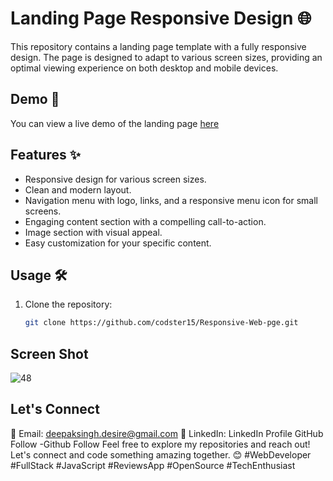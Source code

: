 # Landing Page Responsive Design 🌐

This repository contains a landing page template with a fully responsive design. The page is designed to adapt to various screen sizes, providing an optimal viewing experience on both desktop and mobile devices.

## Demo 🚀

You can view a live demo of the landing page [here](https://codster15.github.io/Responsive-Web-pge/) 

## Features ✨

- Responsive design for various screen sizes.
- Clean and modern layout.
- Navigation menu with logo, links, and a responsive menu icon for small screens.
- Engaging content section with a compelling call-to-action.
- Image section with visual appeal.
- Easy customization for your specific content.

## Usage 🛠️

1. Clone the repository:

   ```bash
   git clone https://github.com/codster15/Responsive-Web-pge.git

## Screen Shot
   ![48](https://github.com/codster15/Responsive-Web-pge/assets/127374043/13efa59e-befd-4559-b437-9ca840f16cfd)

## Let's Connect
📧 Email: deepaksingh.desire@gmail.com
💼 LinkedIn: LinkedIn Profile
GitHub Follow -Github Follow
Feel free to explore my repositories and reach out! Let's connect and code something amazing together. 😊 #WebDeveloper #FullStack #JavaScript #ReviewsApp #OpenSource #TechEnthusiast

